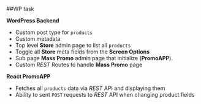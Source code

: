 ##WP task

**WordPress Backend**
* Custom post type for `products`
* Custom metadata
* Top level **Store** admin page to list all `products`
* Toggle all **Store** meta fields from the **Screen Options**
* Sub page **Mass Promo** admin page that initialize (**PromoAPP**).
* Custom *REST* Routes to handle **Mass Promo** page

**React PromoAPP**
* Fetches all `products` data via *REST* API and displaying them
* Ability to sent `POST` requests to *REST* API when changing product fields 
